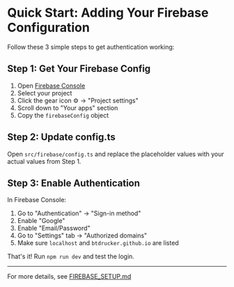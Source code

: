 # Quick Start: Adding Your Firebase Configuration

Follow these 3 simple steps to get authentication working:

## Step 1: Get Your Firebase Config

1. Open [Firebase Console](https://console.firebase.google.com/)
2. Select your project
3. Click the gear icon ⚙️ → "Project settings"
4. Scroll down to "Your apps" section
5. Copy the `firebaseConfig` object

## Step 2: Update config.ts

Open `src/firebase/config.ts` and replace the placeholder values with your actual values from Step 1.

## Step 3: Enable Authentication

In Firebase Console:
1. Go to "Authentication" → "Sign-in method"
2. Enable "Google" 
3. Enable "Email/Password"
4. Go to "Settings" tab → "Authorized domains"
5. Make sure `localhost` and `btdrucker.github.io` are listed

That's it! Run `npm run dev` and test the login.

---

For more details, see [FIREBASE_SETUP.md](./FIREBASE_SETUP.md)

